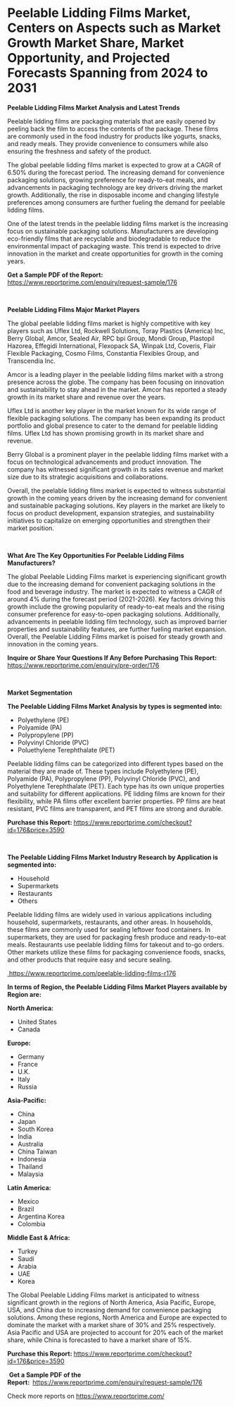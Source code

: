 <p><h1>Peelable Lidding Films Market, Centers on Aspects such as Market Growth Market Share, Market Opportunity, and Projected Forecasts Spanning from 2024 to 2031</h1></p><p><strong>Peelable Lidding Films Market Analysis and Latest Trends</strong></p>
<p><p>Peelable lidding films are packaging materials that are easily opened by peeling back the film to access the contents of the package. These films are commonly used in the food industry for products like yogurts, snacks, and ready meals. They provide convenience to consumers while also ensuring the freshness and safety of the product.</p><p>The global peelable lidding films market is expected to grow at a CAGR of 6.50% during the forecast period. The increasing demand for convenience packaging solutions, growing preference for ready-to-eat meals, and advancements in packaging technology are key drivers driving the market growth. Additionally, the rise in disposable income and changing lifestyle preferences among consumers are further fueling the demand for peelable lidding films.</p><p>One of the latest trends in the peelable lidding films market is the increasing focus on sustainable packaging solutions. Manufacturers are developing eco-friendly films that are recyclable and biodegradable to reduce the environmental impact of packaging waste. This trend is expected to drive innovation in the market and create opportunities for growth in the coming years.</p></p>
<p><strong>Get a Sample PDF of the Report:&nbsp;</strong> <a href="https://www.reportprime.com/enquiry/request-sample/176">https://www.reportprime.com/enquiry/request-sample/176</a></p>
<p>&nbsp;</p>
<p><strong>Peelable Lidding Films Major Market Players</strong></p>
<p><p>The global peelable lidding films market is highly competitive with key players such as Uflex Ltd, Rockwell Solutions, Toray Plastics (America) Inc, Berry Global, Amcor, Sealed Air, RPC bpi Group, Mondi Group, Plastopil Hazorea, Effegidi International, Flexopack SA, Winpak Ltd, Coveris, Flair Flexible Packaging, Cosmo Films, Constantia Flexibles Group, and Transcendia Inc.</p><p>Amcor is a leading player in the peelable lidding films market with a strong presence across the globe. The company has been focusing on innovation and sustainability to stay ahead in the market. Amcor has reported a steady growth in its market share and revenue over the years.</p><p>Uflex Ltd is another key player in the market known for its wide range of flexible packaging solutions. The company has been expanding its product portfolio and global presence to cater to the demand for peelable lidding films. Uflex Ltd has shown promising growth in its market share and revenue.</p><p>Berry Global is a prominent player in the peelable lidding films market with a focus on technological advancements and product innovation. The company has witnessed significant growth in its sales revenue and market size due to its strategic acquisitions and collaborations.</p><p>Overall, the peelable lidding films market is expected to witness substantial growth in the coming years driven by the increasing demand for convenient and sustainable packaging solutions. Key players in the market are likely to focus on product development, expansion strategies, and sustainability initiatives to capitalize on emerging opportunities and strengthen their market position.</p></p>
<p>&nbsp;</p>
<p><strong>What Are The Key Opportunities For Peelable Lidding Films Manufacturers?</strong></p>
<p><p>The global Peelable Lidding Films market is experiencing significant growth due to the increasing demand for convenient packaging solutions in the food and beverage industry. The market is expected to witness a CAGR of around 4% during the forecast period (2021-2026). Key factors driving this growth include the growing popularity of ready-to-eat meals and the rising consumer preference for easy-to-open packaging solutions. Additionally, advancements in peelable lidding film technology, such as improved barrier properties and sustainability features, are further fueling market expansion. Overall, the Peelable Lidding Films market is poised for steady growth and innovation in the coming years.</p></p>
<p><strong>Inquire or Share Your Questions If Any Before Purchasing This Report:</strong> <a href="https://www.reportprime.com/enquiry/pre-order/176">https://www.reportprime.com/enquiry/pre-order/176</a></p>
<p>&nbsp;</p>
<p><strong>Market Segmentation</strong></p>
<p><strong>The Peelable Lidding Films Market Analysis by types is segmented into:</strong></p>
<p><ul><li>Polyethylene (PE)</li><li>Polyamide (PA)</li><li>Polypropylene (PP)</li><li>Polyvinyl Chloride (PVC)</li><li>Poluethylene Terephthalate (PET)</li></ul></p>
<p><p>Peelable lidding films can be categorized into different types based on the material they are made of. These types include Polyethylene (PE), Polyamide (PA), Polypropylene (PP), Polyvinyl Chloride (PVC), and Polyethylene Terephthalate (PET). Each type has its own unique properties and suitability for different applications. PE lidding films are known for their flexibility, while PA films offer excellent barrier properties. PP films are heat resistant, PVC films are transparent, and PET films are strong and durable.</p></p>
<p><strong>Purchase this Report:&nbsp;</strong><a href="https://www.reportprime.com/checkout?id=176&price=3590">https://www.reportprime.com/checkout?id=176&price=3590</a></p>
<p>&nbsp;</p>
<p><strong>The Peelable Lidding Films Market Industry Research by Application is segmented into:</strong></p>
<p><ul><li>Household</li><li>Supermarkets</li><li>Restaurants</li><li>Others</li></ul></p>
<p><p>Peelable lidding films are widely used in various applications including household, supermarkets, restaurants, and other areas. In households, these films are commonly used for sealing leftover food containers. In supermarkets, they are used for packaging fresh produce and ready-to-eat meals. Restaurants use peelable lidding films for takeout and to-go orders. Other markets utilize these films for packaging convenience foods, snacks, and other products that require easy and secure sealing.</p></p>
<p><a href="https://www.reportprime.com/peelable-lidding-films-r176">&nbsp;https://www.reportprime.com/peelable-lidding-films-r176</a></p>
<p><strong>In terms of Region, the Peelable Lidding Films Market Players available by Region are:</strong></p>
<p>
    <p> <strong> North America: </strong>
        <ul>
            <li>United States</li>
            <li>Canada</li>
        </ul>
        </p> 
    <p> <strong> Europe: </strong>
        <ul>
            <li>Germany</li>
            <li>France</li>
            <li>U.K.</li>
            <li>Italy</li>
            <li>Russia</li>
        </ul>
        </p> 
    <p> <strong> Asia-Pacific: </strong>
        <ul>
            <li>China</li>
            <li>Japan</li>
            <li>South Korea</li>
            <li>India</li>
            <li>Australia</li>
            <li>China Taiwan</li>
            <li>Indonesia</li>
            <li>Thailand</li>
            <li>Malaysia</li>
        </ul>
        </p> 
    <p> <strong> Latin America: </strong>
        <ul>
            <li>Mexico</li>
            <li>Brazil</li>
            <li>Argentina Korea</li>
            <li>Colombia</li>
        </ul>
        </p> 
    <p> <strong> Middle East & Africa: </strong>
        <ul>
            <li>Turkey</li>
            <li>Saudi</li>
            <li>Arabia</li>
            <li>UAE</li>
            <li>Korea</li>
        </ul>
    </p>
    </p>
<p><p>The Global Peelable Lidding Films market is anticipated to witness significant growth in the regions of North America, Asia Pacific, Europe, USA, and China due to increasing demand for convenience packaging solutions. Among these regions, North America and Europe are expected to dominate the market with a market share of 30% and 25% respectively. Asia Pacific and USA are projected to account for 20% each of the market share, while China is forecasted to have a market share of 15%.</p></p>
<p><strong>Purchase this Report: </strong><a href="https://www.reportprime.com/checkout?id=176&price=3590">https://www.reportprime.com/checkout?id=176&price=3590</a></p>
<p>&nbsp;<strong>Get a Sample PDF of the Report:&nbsp;&nbsp;</strong><a href="https://www.reportprime.com/enquiry/request-sample/176">https://www.reportprime.com/enquiry/request-sample/176</a></p>
<p><strong></strong></p>
<p>Check more reports on <a href="https://www.reportprime.com/">https://www.reportprime.com/</a></p>